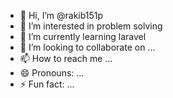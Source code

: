 - 👋 Hi, I’m @rakib151p
- 👀 I’m interested in problem solving
- 🌱 I’m currently learning laravel
- 💞️ I’m looking to collaborate on ...
- 📫 How to reach me ...
- 😄 Pronouns: ...
- ⚡ Fun fact: ...

<!---
rakib151p/rakib151p is a ✨ special ✨ repository because its `README.md` (this file) appears on your GitHub profile.
You can click the Preview link to take a look at your changes.
--->

